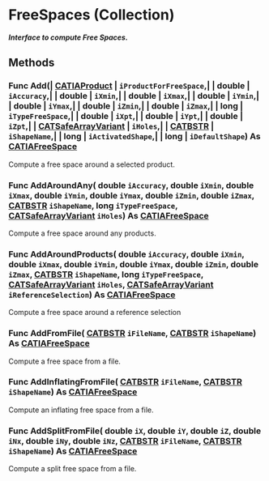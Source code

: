 # FreeSpaces (Collection)

**_Interface to compute Free Spaces._**

## Methods

### Func **Add**(| [CATIAProduct](../ProductStructureInterfaces/interface_Product_11223.md) | `iProductForFreeSpace`,| | double | `iAccuracy`,| | double | `iXmin`,| | double | `iXmax`,| | double | `iYmin`,| | double | `iYmax`,| | double | `iZmin`,| | double | `iZmax`,| | long | `iTypeFreeSpace`,| | double | `iXpt`,| | double | `iYpt`,| | double | `iZpt`,| | [CATSafeArrayVariant](../System/typedef_CATSafeArrayVariant_73843.md) | `iHoles`,| | [CATBSTR](../System/typedef_CATBSTR_8129.md) | `iShapeName`,| | long | `iActivatedShape`,| | long | `iDefaultShape`) As [CATIAFreeSpace](../SMTInterfaces/interface_FreeSpace_16846.md)

   Compute a free space around a selected product.  
### Func **AddAroundAny**( double  `iAccuracy`,  double  `iXmin`,  double  `iXmax`,  double  `iYmin`,  double  `iYmax`,  double  `iZmin`,  double  `iZmax`,  [CATBSTR](../System/typedef_CATBSTR_8129.md)  `iShapeName`,  long  `iTypeFreeSpace`,  [CATSafeArrayVariant](../System/typedef_CATSafeArrayVariant_73843.md)  `iHoles`) As [CATIAFreeSpace](../SMTInterfaces/interface_FreeSpace_16846.md)

   Compute a free space around any products.  
### Func **AddAroundProducts**( double  `iAccuracy`,  double  `iXmin`,  double  `iXmax`,  double  `iYmin`,  double  `iYmax`,  double  `iZmin`,  double  `iZmax`,  [CATBSTR](../System/typedef_CATBSTR_8129.md)  `iShapeName`,  long  `iTypeFreeSpace`,  [CATSafeArrayVariant](../System/typedef_CATSafeArrayVariant_73843.md)  `iHoles`,  [CATSafeArrayVariant](../System/typedef_CATSafeArrayVariant_73843.md)  `iReferenceSelection`) As [CATIAFreeSpace](../SMTInterfaces/interface_FreeSpace_16846.md)

   Compute a free space around a reference selection  
### Func **AddFromFile**( [CATBSTR](../System/typedef_CATBSTR_8129.md)  `iFileName`,  [CATBSTR](../System/typedef_CATBSTR_8129.md)  `iShapeName`) As [CATIAFreeSpace](../SMTInterfaces/interface_FreeSpace_16846.md)

   Compute a free space from a file.  
### Func **AddInflatingFromFile**( [CATBSTR](../System/typedef_CATBSTR_8129.md)  `iFileName`,  [CATBSTR](../System/typedef_CATBSTR_8129.md)  `iShapeName`) As [CATIAFreeSpace](../SMTInterfaces/interface_FreeSpace_16846.md)

   Compute an inflating free space from a file.  
### Func **AddSplitFromFile**( double  `iX`,  double  `iY`,  double  `iZ`,  double  `iNx`,  double  `iNy`,  double  `iNz`,  [CATBSTR](../System/typedef_CATBSTR_8129.md)  `iFileName`,  [CATBSTR](../System/typedef_CATBSTR_8129.md)  `iShapeName`) As [CATIAFreeSpace](../SMTInterfaces/interface_FreeSpace_16846.md)

   Compute a split free space from a file.